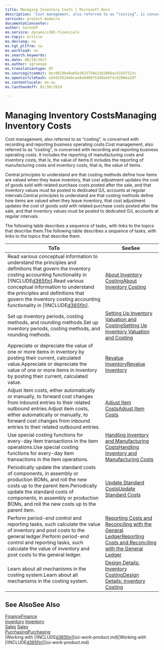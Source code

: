```yaml
---
title: Managing Inventory Costs | Microsoft Docs
description: "Cost management, also referred to as “costing”, is concerned with recording and reporting business operating costs. It includes the reporting of manufacturing costs and inventory costs, that is, the value of items."
services: project-madeira
documentationcenter: 
author: SorenGP
ms.service: dynamics365-financials
ms.topic: article
ms.devlang: na
ms.tgt_pltfrm: na
ms.workload: na
ms.search.keywords: 
ms.date: 08/29/2017
ms.author: sgroespe
ms.translationtype: HT
ms.sourcegitcommit: bec0619be0a65e3625759e13d2866ac615d7513c
ms.openlocfilehash: e2443552440cae8a0d90753d9a56fdc82006a197
ms.contentlocale: en-au
ms.lasthandoff: 01/30/2018

---
```

# <a name="managing-inventory-costs"></a><span data-ttu-id="8e70c-104">Managing Inventory Costs</span><span class="sxs-lookup"><span data-stu-id="8e70c-104">Managing Inventory Costs</span></span>
<span data-ttu-id="8e70c-105">Cost management, also referred to as “costing”, is concerned with recording and reporting business operating costs.</span><span class="sxs-lookup"><span data-stu-id="8e70c-105">Cost management, also referred to as “costing”, is concerned with recording and reporting business operating costs.</span></span> <span data-ttu-id="8e70c-106">It includes the reporting of manufacturing costs and inventory costs, that is, the value of items.</span><span class="sxs-lookup"><span data-stu-id="8e70c-106">It includes the reporting of manufacturing costs and inventory costs, that is, the value of items.</span></span>   

<span data-ttu-id="8e70c-107">Central principles to understand are that costing methods define how items are valued when they leave inventory, that cost adjustment updates the cost of goods sold with related purchase costs posted after the sale, and that inventory values must be posted to dedicated G/L accounts at regular intervals.</span><span class="sxs-lookup"><span data-stu-id="8e70c-107">Central principles to understand are that costing methods define how items are valued when they leave inventory, that cost adjustment updates the cost of goods sold with related purchase costs posted after the sale, and that inventory values must be posted to dedicated G/L accounts at regular intervals.</span></span>

<span data-ttu-id="8e70c-108">The following table describes a sequence of tasks, with links to the topics that describe them.</span><span class="sxs-lookup"><span data-stu-id="8e70c-108">The following table describes a sequence of tasks, with links to the topics that describe them.</span></span>

|<span data-ttu-id="8e70c-109">**To**</span><span class="sxs-lookup"><span data-stu-id="8e70c-109">**To**</span></span>|<span data-ttu-id="8e70c-110">**See**</span><span class="sxs-lookup"><span data-stu-id="8e70c-110">**See**</span></span>|  
|------------|-------------|  
|<span data-ttu-id="8e70c-111">Read various conceptual information to understand the principles and definitions that govern the inventory costing accounting functionality in [!INCLUDE[d365fin](includes/d365fin_md.md)].</span><span class="sxs-lookup"><span data-stu-id="8e70c-111">Read various conceptual information to understand the principles and definitions that govern the inventory costing accounting functionality in [!INCLUDE[d365fin](includes/d365fin_md.md)].</span></span>|[<span data-ttu-id="8e70c-112">About Inventory Costing</span><span class="sxs-lookup"><span data-stu-id="8e70c-112">About Inventory Costing</span></span>](finance-learn-about-costing.md)|  
|<span data-ttu-id="8e70c-113">Set up inventory periods, costing methods, and rounding methods.</span><span class="sxs-lookup"><span data-stu-id="8e70c-113">Set up inventory periods, costing methods, and rounding methods.</span></span>|[<span data-ttu-id="8e70c-114">Setting Up Inventory Valuation and Costing</span><span class="sxs-lookup"><span data-stu-id="8e70c-114">Setting Up Inventory Valuation and Costing</span></span>](finance-set-up-inventory-valuation-and-costing.md)|
|<span data-ttu-id="8e70c-115">Appreciate or depreciate the value of one or more items in inventory by posting their current, calculated value.</span><span class="sxs-lookup"><span data-stu-id="8e70c-115">Appreciate or depreciate the value of one or more items in inventory by posting their current, calculated value.</span></span>|[<span data-ttu-id="8e70c-116">Revalue Inventory</span><span class="sxs-lookup"><span data-stu-id="8e70c-116">Revalue Inventory</span></span>](inventory-how-revalue-inventory.md)|
|<span data-ttu-id="8e70c-117">Adjust item costs, either automatically or manually, to forward cost changes from inbound entries to their related outbound entries.</span><span class="sxs-lookup"><span data-stu-id="8e70c-117">Adjust item costs, either automatically or manually, to forward cost changes from inbound entries to their related outbound entries.</span></span>|[<span data-ttu-id="8e70c-118">Adjust Item Costs</span><span class="sxs-lookup"><span data-stu-id="8e70c-118">Adjust Item Costs</span></span>](inventory-how-adjust-item-costs.md)|
|<span data-ttu-id="8e70c-119">Use special costing functions for every-day item transactions in the item operations.</span><span class="sxs-lookup"><span data-stu-id="8e70c-119">Use special costing functions for every-day item transactions in the item operations.</span></span>|[<span data-ttu-id="8e70c-120">Handling Inventory and Manufacturing Costs</span><span class="sxs-lookup"><span data-stu-id="8e70c-120">Handling Inventory and Manufacturing Costs</span></span>](finance-handle-inventory-and-manufacturing-costs.md)|  
|<span data-ttu-id="8e70c-121">Periodically update the standard costs of components, in assembly or production BOMs, and roll the new costs up to the parent item.</span><span class="sxs-lookup"><span data-stu-id="8e70c-121">Periodically update the standard costs of components, in assembly or production BOMs, and roll the new costs up to the parent item.</span></span>|[<span data-ttu-id="8e70c-122">Update Standard Costs</span><span class="sxs-lookup"><span data-stu-id="8e70c-122">Update Standard Costs</span></span>](finance-how-to-update-standard-costs.md)|
|<span data-ttu-id="8e70c-123">Perform period-end control and reporting tasks, such calculate the value of inventory and post costs to the general ledger.</span><span class="sxs-lookup"><span data-stu-id="8e70c-123">Perform period-end control and reporting tasks, such calculate the value of inventory and post costs to the general ledger.</span></span>|[<span data-ttu-id="8e70c-124">Reporting Costs and Reconciling with the General Ledger</span><span class="sxs-lookup"><span data-stu-id="8e70c-124">Reporting Costs and Reconciling with the General Ledger</span></span>](finance-report-costs-and-reconcile-with-the-general-ledger.md)|  
|<span data-ttu-id="8e70c-125">Learn about all mechanisms in the costing system.</span><span class="sxs-lookup"><span data-stu-id="8e70c-125">Learn about all mechanisms in the costing system.</span></span>|[<span data-ttu-id="8e70c-126">Design Details: Inventory Costing</span><span class="sxs-lookup"><span data-stu-id="8e70c-126">Design Details: Inventory Costing</span></span>](design-details-inventory-costing.md)|  

## <a name="see-also"></a><span data-ttu-id="8e70c-127">See Also</span><span class="sxs-lookup"><span data-stu-id="8e70c-127">See Also</span></span>  
 [<span data-ttu-id="8e70c-128">Finance</span><span class="sxs-lookup"><span data-stu-id="8e70c-128">Finance</span></span>](finance.md)  
 <span data-ttu-id="8e70c-129">[Inventory](inventory-manage-inventory.md) </span><span class="sxs-lookup"><span data-stu-id="8e70c-129">[Inventory](inventory-manage-inventory.md) </span></span>  
 <span data-ttu-id="8e70c-130">[Sales](sales-manage-sales.md) </span><span class="sxs-lookup"><span data-stu-id="8e70c-130">[Sales](sales-manage-sales.md) </span></span>  
 [<span data-ttu-id="8e70c-131">Purchasing</span><span class="sxs-lookup"><span data-stu-id="8e70c-131">Purchasing</span></span>](purchasing-manage-purchasing.md)  
 <span data-ttu-id="8e70c-132">[Working with [!INCLUDE[d365fin](includes/d365fin_md.md)]](ui-work-product.md)</span><span class="sxs-lookup"><span data-stu-id="8e70c-132">[Working with [!INCLUDE[d365fin](includes/d365fin_md.md)]](ui-work-product.md)</span></span>

